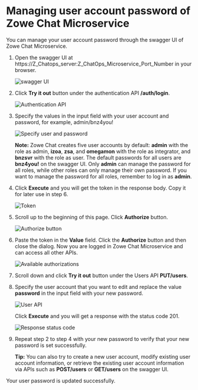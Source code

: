 # Managing user account password of Zowe Chat Microservice

You can manage your user account password through the swagger UI of Zowe Chat Microservice.

1.  Open the swagger UI at https://Z\_Chatops\_server:Z\_ChatOps\_Microservice\_Port\_Number in your browser.

    ![swagger UI](bnz_swagger_ui.png "swagger UI")

2.  Click **Try it out** button under the authentication API **/auth/login**.

    ![Authentication API](bnz_api_try.png "Authentication API")

3.  Specify the values in the input field with your user account and password, for example, admin/bnz4you!

    ![Specify user and password](bnz_user_password.png "Specify user and password")

    **Note:** Zowe Chat creates five user accounts by default: **admin** with the role as admin, **izoa**, **zsa**, and **omegamon** with the role as integrator, and **bnzsvr** with the role as user. The default passwords for all users are **bnz4you!** on the swagger UI. Only **admin** can manage the password for all roles, while other roles can only manage their own password. If you want to manage the password for all roles, remember to log in as **admin**.

4.  Click **Execute** and you will get the token in the response body. Copy it for later use in step 6.

    ![Token](bnz_using_token.png "Token")

5.  Scroll up to the beginning of this page. Click **Authorize** button.

    ![Authorize button](bnz_authorize.png "Authorize button")

6.  Paste the token in the **Value** field. Click the **Authorize** button and then close the dialog. Now you are logged in Zowe Chat Microservice and can access all other APIs.

    ![Available authorizations](bnz_available_authorization.png "Available authorizations")

7.  Scroll down and click **Try it out** button under the Users API **PUT/users**.

8.  Specify the user account that you want to edit and replace the value **password** in the input field with your new password.

    ![User API](bnz_user_api.png "User API")

    Click **Execute** and you will get a response with the status code 201.

    ![Response status code](bnz_response_status_code.png "Response status code")

9.  Repeat step 2 to step 4 with your new password to verify that your new password is set successfully.

    **Tip:** You can also try to create a new user account, modify existing user account information, or retrieve the existing user account information via APIs such as **POST/users** or **GET/users** on the swagger UI.


Your user password is updated successfully.


